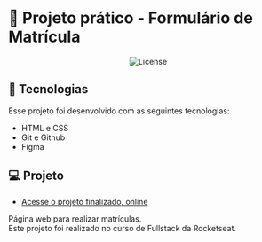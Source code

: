 <h1> 🚀 Projeto prático - Formulário de Matrícula</h1>

<p align="center">
  <img alt="License" src="">
</p>


## 🔖 Tecnologias

Esse projeto foi desenvolvido com as seguintes tecnologias:

- HTML e CSS
- Git e Github
- Figma

## 💻 Projeto

- [Acesse o projeto finalizado, online](https://thiallymoura.github.io/registration-form---project/)

Página web para realizar matrículas.<br>
Este projeto foi realizado no curso de Fullstack da Rocketseat.
